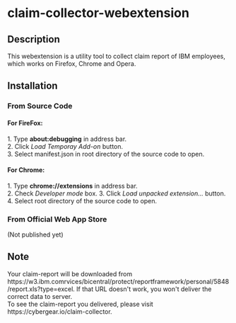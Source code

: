 # claim-collector-webextension
<h2>Description</h2>
This webextension is a utility tool to collect claim report of IBM employees, which works on Firefox, Chrome and Opera.

<h2>Installation</h2>
<h3>From Source Code</h3>
<h4>For FireFox:</h4>
1. Type <b>about:debugging</b> in address bar.<br/>
2. Click <i>Load Temporay Add-on</i> button.</br>
3. Select manifest.json in root directory of the source code to open.

<h4>For Chrome:</h4>
1. Type <b>chrome://extensions</b> in address bar.<br/>
2. Check <i>Developer mode</i> box.
3. Click <i>Load unpacked extension...</i> button.<br/>
4. Select root directory of the source code to open.

<h3>From Official Web App Store</h3>
(Not published yet)

<h2>Note</h2> 
Your claim-report will be downloaded from https://w3.ibm.comrvices/bicentral/protect/reportframework/personal/5848/report.xls?type=excel. If that URL doesn't work, you won't deliver the correct data to server.<br/>
To see the claim-report you delivered, please visit https://cybergear.io/claim-collector.
